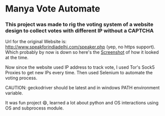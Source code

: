 # Manya Vote Automate
### This project was made to rig the voting system of a website design to collect votes with different IP without a CAPTCHA

Url for the original Website is: http://www.speakforindiadelhi.com/speaker.php  (yep, no https support). Which probably by now is down so here's the [Screenshot](screencapture-speakforindiadelhi-speaker-php-2020-04-19-00_01_14.png) of how it looked at the time.

Now since the website used IP address to track vote, I used Tor's Sock5 Proxies to get new IPs every time.
Then used Selenium to automate the voting process.

CAUTION: geckodriver should be latest and in windows PATH environment variable.

It was fun project :smile:, learned a lot about python and OS interactions using OS and subprocess module.
